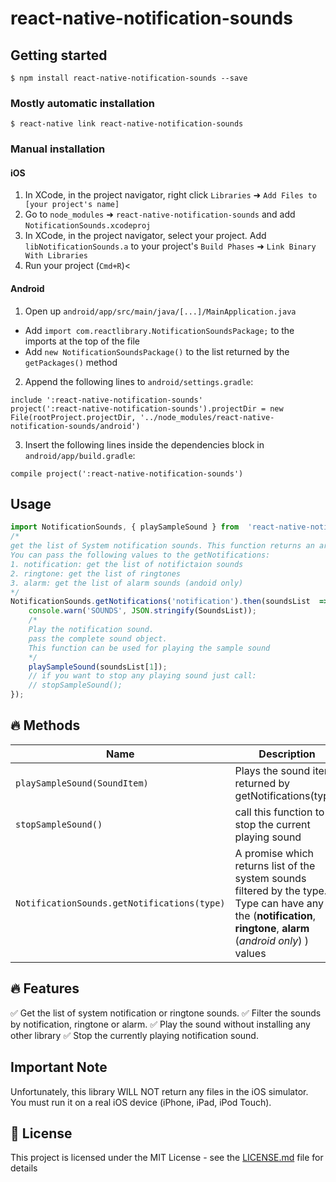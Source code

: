 
# react-native-notification-sounds

  

## Getting started

`$ npm install react-native-notification-sounds --save`

### Mostly automatic installation

`$ react-native link react-native-notification-sounds`

  

### Manual installation

#### iOS

1. In XCode, in the project navigator, right click `Libraries` ➜ `Add Files to [your project's name]`
2. Go to `node_modules` ➜ `react-native-notification-sounds` and add `NotificationSounds.xcodeproj`
3. In XCode, in the project navigator, select your project. Add `libNotificationSounds.a` to your project's `Build Phases` ➜ `Link Binary With Libraries`
4. Run your project (`Cmd+R`)<

#### Android

1. Open up `android/app/src/main/java/[...]/MainApplication.java`
- Add `import com.reactlibrary.NotificationSoundsPackage;` to the imports at the top of the file
- Add `new NotificationSoundsPackage()` to the list returned by the `getPackages()` method
2. Append the following lines to `android/settings.gradle`:
```
include ':react-native-notification-sounds'
project(':react-native-notification-sounds').projectDir = new File(rootProject.projectDir, '../node_modules/react-native-notification-sounds/android')
```
3. Insert the following lines inside the dependencies block in `android/app/build.gradle`:

```
compile project(':react-native-notification-sounds')
```

## Usage

```javascript
import NotificationSounds, { playSampleSound } from  'react-native-notification-sounds';
/*
get the list of System notification sounds. This function returns an array the array contains Title, Url, SoundID
You can pass the following values to the getNotifications:
1. notification: get the list of notifictaion sounds
2. ringtone: get the list of ringtones
3. alarm: get the list of alarm sounds (andoid only)
*/
NotificationSounds.getNotifications('notification').then(soundsList  => {
	console.warn('SOUNDS', JSON.stringify(SoundsList));
	/*
	Play the notification sound.
	pass the complete sound object.
	This function can be used for playing the sample sound
	*/
	playSampleSound(soundsList[1]);
	// if you want to stop any playing sound just call:
	// stopSampleSound();
});
```

## :fire: Methods
|Name| Description |
|--|--|
| `playSampleSound(SoundItem)` | Plays the sound item returned by getNotifications(type) |
|`stopSampleSound()` | call this function to stop the current playing sound|
|`NotificationSounds.getNotifications(type)`| A promise which returns list of the system sounds filtered by the type. Type can have any of the (**notification**, **ringtone**, **alarm** (*android only*) ) values|

## :fire: Features

 
:white_check_mark: Get the list of system notification or ringtone sounds.
:white_check_mark: Filter the sounds by notification, ringtone or alarm.
:white_check_mark: Play the sound without installing any other library
:white_check_mark: Stop the currently playing notification sound.

  
## Important Note

Unfortunately, this library WILL NOT return any files in the iOS simulator. You must run it on a real iOS device (iPhone, iPad, iPod Touch).

   

## 📄 License

  

This project is licensed under the MIT License - see the [LICENSE.md](https://github.com/saadqbal/react-native-notification-sounds/blob/master/LICENSE) file for details